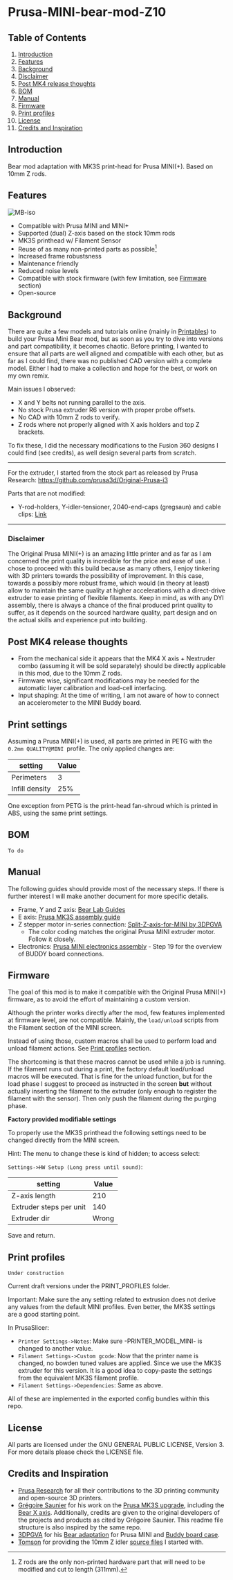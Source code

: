# Prusa-MINI-bear-mod-Z10

## Table of Contents
1. [Introduction](#Introduction) 
1. [Features](#Features)
1. [Background](#Background)
1. [Disclaimer](#Disclaimer)
1. [Post MK4 release thoughts](#Post-MK4-release-thoughts)
1. [BOM](#BOM)
1. [Manual](#Manual)
1. [Firmware](#Firmware)
1. [Print profiles](#Print-profiles)
1. [License](#License)
1. [Credits and Inspiration](#Credits-and-Inspiration)

## Introduction

Bear mod adaptation with MK3S print-head for Prusa MINI(+). Based on 10mm Z rods.

## Features

![MB-iso](PICTURES/MB-Z10.png)

- Compatible with Prusa MINI and MINI+
- Supported (dual) Z-axis based on the stock 10mm rods
- MK3S printhead w/ Filament Sensor
- Reuse of as many non-printed parts as possible[^1]
- Increased frame robustsness
- Maintenance friendly
- Reduced noise levels
- Compatible with stock firmware (with few limitation, see [Firmware](#Firmware) section)
- Open-source

[^1]: Z rods are the only non-printed hardware part that will need to be modified and cut to length (311mm).

## Background

There are quite a few models and tutorials online (mainly in [Printables](https://www.printables.com/search/all?q=prusa%20bear%20mini)) to build your Prusa Mini Bear mod, but as soon as you try to dive into versions and part compatibility, it becomes chaotic. Before printing, I wanted to ensure that all parts are well aligned and compatible with each other, but as far as I could find, there was no published CAD version with a complete model. Either I had to make a collection and hope for the best, or work on my own remix.

Main issues I observed:

- X and Y belts not running parallel to the axis.
- No stock Prusa extruder R6 version with proper probe offsets.
- No CAD with 10mm Z rods to verify.
- Z rods where not properly aligned with X axis holders and top Z brackets.

To fix these, I did the necessary modifications to the Fusion 360 designs I could find (see credits), as well design several parts from scratch.

----

For the extruder, I started from the stock part as released by Prusa Research: https://github.com/prusa3d/Original-Prusa-i3

Parts that are not modified:

- Y-rod-holders, Y-idler-tensioner, 2040-end-caps (gregsaun) and cable clips: [Link](https://github.com/gregsaun/prusa_i3_bear_upgrade)

---

### Disclaimer

The Original Prusa MINI(+) is an amazing little printer and as far as I am concerned the print quality is incredible for the price and ease of use. I chose to proceed with this build because as many others, I enjoy tinkering with 3D printers towards the possibility of improvement. In this case, towards a possibly more robust frame, which would (in theory at least) allow to maintain the same quality at higher accelerations with a direct-drive extruder to ease printing of flexible filaments. Keep in mind, as with any DYI assembly, there is always a chance of the final produced print quality to suffer, as it depends on the sourced hardware quality, part design and on the actual skills and experience put into building.

## Post MK4 release thoughts

- From the mechanical side it appears that the MK4 X axis + Nextruder combo (assuming it will be sold separately) should be directly applicable in this mod, due to the 10mm Z rods.
- Firmware wise, significant modifications may be needed for the automatic layer calibration and load-cell interfacing.
- Input shaping: At the time of writing, I am not aware of how to connect an accelerometer to the MINI Buddy board.

## Print settings

Assuming a Prusa MINI(+) is used, all parts are printed in PETG with the `0.2mm QUALITY@MINI `profile. The only applied changes are:

| setting | Value |
|-------- | ----- |
| Perimeters | 3 |
| Infill density | 25% |

One exception from PETG is the print-head fan-shroud which is printed in ABS, using the same print settings.

## BOM

`To do`

## Manual

The following guides should provide most of the necessary steps. If there is further interest I will make another document for more specific details.

- Frame, Y and Z axis: [Bear Lab Guides](https://guides.bear-lab.com/c/BearFrame_Assembly_Guide)
- E axis: [Prusa MK3S assembly guide](https://help.prusa3d.com/guide/5-e-axis-assembly_28536)
- Z stepper motor in-series connection: [Split-Z-axis-for-MINI by 3DPGVA](https://github.com/3DPGVA/Split-Z-Axis-for-MINI/blob/master/2020-08-14_20h49_21.jpg)
    - The color coding matches the original Prusa MINI extruder motor. Follow it closely.
- Electronics: [Prusa MINI electronics assembly](https://help.prusa3d.com/guide/5-lcd-assembly-electronics_202703) - Step 19 for the overview of BUDDY board connections.

## Firmware

The goal of this mod is to make it compatible with the Original Prusa MINI(+) firmware, as to avoid the effort of maintaining a custom version.

Although the printer works directly after the mod, few features implemented at firmware level, are not compatible. Mainly, the `load/unload` scripts from the Filament section of the MINI screen.

Instead of using those, custom macros shall be used to perform load and unload filament actions. See [Print profiles](#Print-profiles) section.

The shortcoming is that these macros cannot be used while a job is running. If the filament runs out during a print, the factory default load/unload macros will be executed. That is fine for the unload function, but for the load phase I suggest to proceed as instructed in the screen **but** without actually inserting the filament to the extruder (only enough to register the filament with the sensor). Then only push the filament during the purging phase.

**Factory provided modifiable settings**

To properly use the MK3S printhead the following settings need to be changed directly from the MINI screen. 

Hint: The menu to change these is kind of hidden; to access select:

`Settings->HW Setup (Long press until sound)`:

| setting | Value |
|-------- | ----- |
| Z-axis length | 210 |
| Extruder steps per unit | 140 |
| Extruder dir | Wrong |

Save and return.


## Print profiles

`Under construction`

Current draft versions under the PRINT_PROFILES folder.

Important: Make sure the any setting related to extrusion does not derive any values from the default MINI profiles. Even better, the MK3S settings are a good starting point.

In PrusaSlicer:
- `Printer Settings->Notes`: Make sure -PRINTER_MODEL_MINI- is changed to another value.
- `Filament Settings->Custom gcode`: Now that the printer name is changed, no bowden tuned values are applied. Since we use the MK3S extruder for this version. It is a good idea to copy-paste the settings from the equivalent MK3S filament profile.
- `Filament Settings->Dependencies`: Same as above. 

All of these are implemented in the exported config bundles within this repo.

## License


All parts are licensed under the GNU GENERAL PUBLIC LICENSE, Version 3. For more details please check the LICENSE file.

## Credits and Inspiration
- [Prusa Research](https://www.prusa3d.com/) for all their contributions to the 3D printing community and open-source 3D printers.
- [Grégoire Saunier](https://github.com/gregsaun) for his work on the [Prusa MK3S upgrade](https://github.com/gregsaun/prusa_i3_bear_upgrade), including the [Bear X axis](https://github.com/gregsaun/bear_extruder_and_x_axis). Additionally, credits are given to the original developers of the projects and products as cited by Grégoire Saunier. This readme file structure is also inspired by the same repo.
- [3DPGVA](https://github.com/3DPGVA) for his [Bear adaptation](https://www.printables.com/model/37939-prusa-mini-mk3s-bear-ultra-upgraded) for Prusa MINI and [Buddy board case](https://www.printables.com/model/36612-prusamini-buddy-board-case-for-mk3s-like).
- [Tomson](https://www.printables.com/social/88572-tomson/models?o=download_count) for providing the 10mm Z idler [source files](https://www.printables.com/model/64032-mini-bear-remixsmokistylewith-alternative-z-rod/files) I started with.

